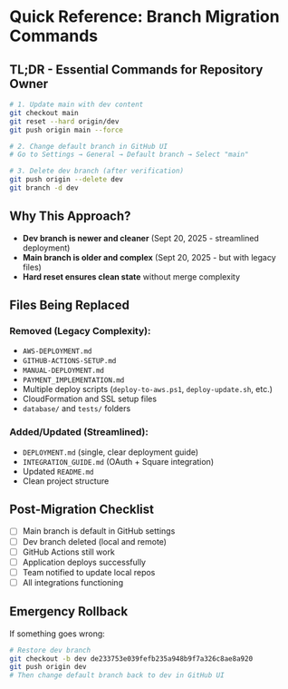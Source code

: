 # Quick Reference: Branch Migration Commands

## TL;DR - Essential Commands for Repository Owner

```bash
# 1. Update main with dev content
git checkout main
git reset --hard origin/dev
git push origin main --force

# 2. Change default branch in GitHub UI
# Go to Settings → General → Default branch → Select "main"

# 3. Delete dev branch (after verification)
git push origin --delete dev
git branch -d dev
```

## Why This Approach?

- **Dev branch is newer and cleaner** (Sept 20, 2025 - streamlined deployment)
- **Main branch is older and complex** (Sept 20, 2025 - but with legacy files)
- **Hard reset ensures clean state** without merge complexity

## Files Being Replaced

### Removed (Legacy Complexity):
- `AWS-DEPLOYMENT.md`
- `GITHUB-ACTIONS-SETUP.md` 
- `MANUAL-DEPLOYMENT.md`
- `PAYMENT_IMPLEMENTATION.md`
- Multiple deploy scripts (`deploy-to-aws.ps1`, `deploy-update.sh`, etc.)
- CloudFormation and SSL setup files
- `database/` and `tests/` folders

### Added/Updated (Streamlined):
- `DEPLOYMENT.md` (single, clear deployment guide)
- `INTEGRATION_GUIDE.md` (OAuth + Square integration)
- Updated `README.md`
- Clean project structure

## Post-Migration Checklist

- [ ] Main branch is default in GitHub settings
- [ ] Dev branch deleted (local and remote)
- [ ] GitHub Actions still work
- [ ] Application deploys successfully
- [ ] Team notified to update local repos
- [ ] All integrations functioning

## Emergency Rollback

If something goes wrong:
```bash
# Restore dev branch
git checkout -b dev de233753e039fefb235a948b9f7a326c8ae8a920
git push origin dev
# Then change default branch back to dev in GitHub UI
```